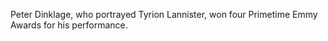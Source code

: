 Peter Dinklage, who portrayed Tyrion Lannister, won four Primetime Emmy Awards for his performance.
